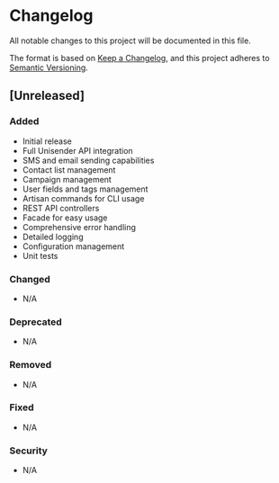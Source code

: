 # Changelog

All notable changes to this project will be documented in this file.

The format is based on [Keep a Changelog](https://keepachangelog.com/en/1.0.0/),
and this project adheres to [Semantic Versioning](https://semver.org/spec/v2.0.0.html).

## [Unreleased]

### Added
- Initial release
- Full Unisender API integration
- SMS and email sending capabilities
- Contact list management
- Campaign management
- User fields and tags management
- Artisan commands for CLI usage
- REST API controllers
- Facade for easy usage
- Comprehensive error handling
- Detailed logging
- Configuration management
- Unit tests

### Changed
- N/A

### Deprecated
- N/A

### Removed
- N/A

### Fixed
- N/A

### Security
- N/A 